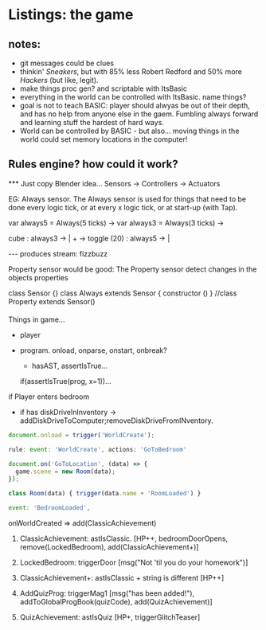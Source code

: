 # Listings: the game


## notes:

* git messages could be clues
* thinkin' *Sneakers*, but with 85% less Robert Redford and 50% more *Hackers* (but like, legit).
* make things proc gen? and scriptable with ItsBasic
* everything in the world can be controlled with ItsBasic.
  name things?
* goal is not to teach BASIC: player should alwyas be out of their depth, and has no help from anyone else in the gaem. Fumbling always forward and learning stuff the hardest of hard ways.
* World can be controlled by BASIC - but also... moving things in the world could set memory locations in the computer!

## Rules engine? how could it work?

*** Just copy Blender idea...
Sensors -> Controllers -> Actuators

EG: Always sensor. The Always sensor is used for things that need to be done every logic tick, or at every x logic tick, or at start-up (with Tap).


var always5 = Always(5 ticks) ->
var always3 = Always(3 ticks) ->

cube
  : always3 -> |
               + -> toggle (20)
  : always5 -> |

  --- produces stream: fizzbuzz

Property sensor would be good: The Property sensor detect changes in the objects properties

class Sensor {}
class Always extends Sensor {
  constructor ()
}
//class Property extends Sensor()



####

Things in game...

* player

* program. onload, onparse, onstart, onbreak?
  * hasAST, assertIsTrue...

  if(assertIsTrue(prog, x=1))...

if Player enters bedroom
  * if has diskDriveInInventory -> addDiskDriveToComputer;removeDiskDriveFromINventory.

```js
document.onload = trigger('WorldCreate');

rule: event: 'WorldCreate', actions: 'GoToBedroom'

document.on('GoToLocation', (data) => {
  game.scene = new Room(data);
});

class Room(data) { trigger(data.name + 'RoomLoaded') }

event: 'BedroomLoaded',


```
onWorldCreated => add(ClassicAchievement)

1. ClassicAchievement: astIsClassic.
   [HP++, bedroomDoorOpens, remove(LockedBedroom), add(ClassicAchievement+)]

2. LockedBedroom: triggerDoor
   [msg("Not 'til you do your homework")]

3. ClassicAchievement+: astIsClassic + string is different
   [HP++]

4. AddQuizProg: triggerMag1
   [msg("has been added!"), addToGlobalProgBook(quizCode), add(QuizAchievement)]

5. QuizAchievement: astIsQuiz
   [HP+, triggerGlitchTeaser]

